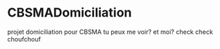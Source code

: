 # CBSMADomiciliation
projet domiciliation pour CBSMA
tu peux me voir?
et moi?
check check<br>
choufchouf
